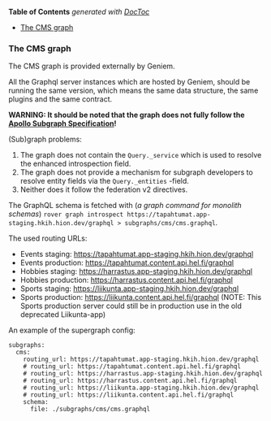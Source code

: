 <!-- START doctoc generated TOC please keep comment here to allow auto update -->
<!-- DON'T EDIT THIS SECTION, INSTEAD RE-RUN doctoc TO UPDATE -->
**Table of Contents**  *generated with [DocToc](https://github.com/thlorenz/doctoc)*

- [The CMS graph](#the-cms-graph)

<!-- END doctoc generated TOC please keep comment here to allow auto update -->

### The CMS graph

The CMS graph is provided externally by Geniem.

All the Graphql server instances which are hosted by Geniem, should be running the same version, which means the same data structure, the same plugins and the same contract.

**WARNING: It should be noted that the graph does not fully follow the [Apollo Subgraph Specification](https://www.apollographql.com/docs/federation/subgraph-spec/)!**

(Sub)graph problems:

1. The graph does not contain the `Query._service` which is used to resolve the enhanced introspection field.
2. The graph does not provide a mechanism for subgraph developers to resolve entity fields via the `Query._entities` -field.
3. Neither does it follow the federation v2 directives.

The GraphQL schema is fetched with (_a graph command for monolith schemas_) `rover graph introspect https://tapahtumat.app-staging.hkih.hion.dev/graphql > subgraphs/cms/cms.graphql`.

The used routing URLs:

- Events staging: https://tapahtumat.app-staging.hkih.hion.dev/graphql
- Events production: https://tapahtumat.content.api.hel.fi/graphql
- Hobbies staging: https://harrastus.app-staging.hkih.hion.dev/graphql
- Hobbies production: https://harrastus.content.api.hel.fi/graphql
- Sports staging: https://liikunta.app-staging.hkih.hion.dev/graphql
- Sports production: https://liikunta.content.api.hel.fi/graphql (NOTE: This Sports production server could still be in production use in the old deprecated Liikunta-app)

An example of the supergraph config:

```
subgraphs:
  cms:
    routing_url: https://tapahtumat.app-staging.hkih.hion.dev/graphql
    # routing_url: https://tapahtumat.content.api.hel.fi/graphql
    # routing_url: https://harrastus.app-staging.hkih.hion.dev/graphql
    # routing_url: https://harrastus.content.api.hel.fi/graphql
    # routing_url: https://liikunta.app-staging.hkih.hion.dev/graphql
    # routing_url: https://liikunta.content.api.hel.fi/graphql
    schema:
      file: ./subgraphs/cms/cms.graphql
```
